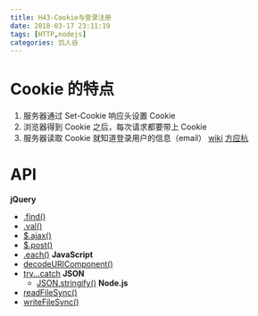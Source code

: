 ```yaml
---
title: H43-Cookie与登录注册
date: 2018-03-17 23:11:19
tags: [HTTP,nodejs]
categories: 饥人谷
---
```


# Cookie 的特点

  1. 服务器通过 Set-Cookie 响应头设置 Cookie
  2. 浏览器得到 Cookie 之后，每次请求都要带上 Cookie
  3. 服务器读取 Cookie 就知道登录用户的信息（email）
[wiki](https://www.wikiwand.com/zh/Cookie)
[方应杭](https://zhuanlan.zhihu.com/p/22396872?refer=study-fe)

# API
**jQuery**
- [.find()](https://www.jquery123.com/find/)
- [.val()](https://www.jquery123.com/val/)
- [$.ajax()](https://www.jquery123.com/jQuery.ajax/)
- [$.post()](https://www.jquery123.com/jQuery.post/)
- [.each()](https://www.jquery123.com/each/)
**JavaScript**
- [decodeURIComponent()](https://developer.mozilla.org/zh-CN/docs/Web/JavaScript/Reference/Global_Objects/decodeURIComponent)
- [try...catch](https://developer.mozilla.org/zh-CN/docs/Web/JavaScript/Reference/Statements/try...catch)
  **JSON**
  - [JSON.stringify()](https://developer.mozilla.org/zh-CN/docs/Web/JavaScript/Reference/Global_Objects/JSON/stringify)
**Node.js**
- [readFileSync()](http://javascript.ruanyifeng.com/nodejs/fs.html#toc0)
- [writeFileSync()](http://javascript.ruanyifeng.com/nodejs/fs.html#toc1)